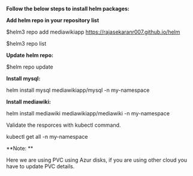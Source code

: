 **Follow the below steps to install helm packages:**

**Add helm repo in your repository list**

$helm3 repo add mediawikiapp https://rajasekaranr007.github.io/helm

$helm3 repo list

**Update helm repo:**

$helm repo update 

**Install mysql:**

helm install mysql mediawikiapp/mysql -n my-namespace

**Install mediawiki:**

helm install mediawiki mediawikiapp/mediawiki -n my-namespace

Validate the resporces with kubectl command.

kubectl get all -n my-namespace


**Note: **
  
  Here we are using PVC using Azur disks, if you are using other cloud you have to update PVC details.

